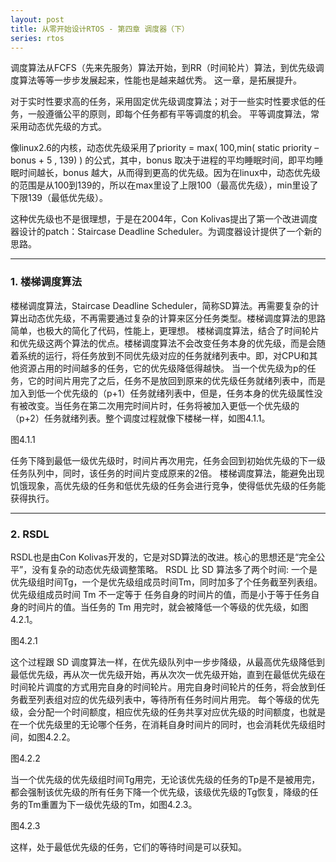 ```yaml
---
layout: post
title: 从零开始设计RTOS - 第四章 调度器（下）
series: rtos
---
```


调度算法从FCFS（先来先服务）算法开始，到RR（时间轮片）算法，到优先级调度算法等等一步步发展起来，性能也是越来越优秀。
这一章，是拓展提升。

对于实时性要求高的任务，采用固定优先级调度算法；对于一些实时性要求低的任务，一般遵循公平的原则，即每个任务都有平等调度的机会。
平等调度算法，常采用动态优先级的方式。

像linux2.6的内核，动态优先级采用了priority = max( 100,min( static priority – bonus + 5 , 139) ) 的公式，其中，bonus 取决于进程的平均睡眠时间，即平均睡眠时间越长，bonus 越大，从而得到更高的优先级。因为在linux中，动态优先级的范围是从100到139的，所以在max里设了上限100（最高优先级），min里设了下限139（最低优先级）。

这种优先级也不是很理想，于是在2004年，Con Kolivas提出了第一个改进调度器设计的patch：Staircase Deadline Scheduler。为调度器设计提供了一个新的思路。

******

### 1. 楼梯调度算法

楼梯调度算法，Staircase Deadline Scheduler，简称SD算法。再需要复杂的计算出动态优先级，不再需要通过复杂的计算来区分任务类型。楼梯调度算法的思路简单，也极大的简化了代码，性能上，更理想。
楼梯调度算法，结合了时间轮片和优先级这两个算法的优点。楼梯调度算法不会改变任务本身的优先级，而是会随着系统的运行，将任务放到不同优先级对应的任务就绪列表中。即，对CPU和其他资源占用的时间越多的任务，它的优先级降低得越快。
当一个优先级为p的任务，它的时间片用完了之后，任务不是放回到原来的优先级任务就绪列表中，而是加入到低一个优先级的（p+1）任务就绪列表中，但是，任务本身的优先级属性没有被改变。当任务在第二次用完时间片时，任务将被加入更低一个优先级的（p+2）任务就绪列表。整个调度过程就像下楼梯一样，如图4.1.1。

图4.1.1

任务下降到最低一级优先级时，时间片再次用完，任务会回到初始优先级的下一级任务队列中，同时，该任务的时间片变成原来的2倍。
楼梯调度算法，能避免出现饥饿现象，高优先级的任务和低优先级的任务会进行竞争，使得低优先级的任务能获得执行。

******

### 2. RSDL

RSDL也是由Con Kolivas开发的，它是对SD算法的改进。核心的思想还是“完全公平”，没有复杂的动态优先级调整策略。
RSDL 比 SD 算法多了两个时间: 一个是优先级组时间Tg，一个是优先级组成员时间Tm，同时加多了个任务截至列表组。
优先级组成员时间 Tm 不一定等于 任务自身的时间片的值，而是小于等于任务自身的时间片的值。当任务的 Tm 用完时，就会被降低一个等级的优先级，如图4.2.1。

图4.2.1

这个过程跟 SD 调度算法一样，在优先级队列中一步步降级，从最高优先级降低到最低优先级，再从次一优先级开始，再从次次一优先级开始，直到在最低优先级在时间轮片调度的方式用完自身的时间轮片。用完自身时间轮片的任务，将会放到任务截至列表组对应的优先级列表中，等待所有任务时间片用完。
每个等级的优先级，会分配一个时间额度，相应优先级的任务共享对应优先级的时间额度，也就是在一个优先级里的无论哪个任务，在消耗自身时间片的同时，也会消耗优先级组时间，如图4.2.2。

图4.2.2

当一个优先级的优先级组时间Tg用完，无论该优先级的任务的Tp是不是被用完，都会强制该优先级的所有任务下降一个优先级，该级优先级的Tg恢复，降级的任务的Tm重置为下一级优先级的Tm，如图4.2.3。

图4.2.3

这样，处于最低优先级的任务，它们的等待时间是可以获知。

